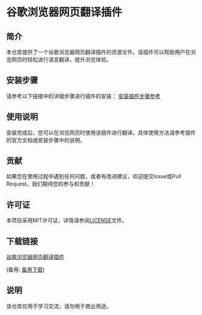 # 谷歌浏览器网页翻译插件

## 简介
本仓库提供了一个谷歌浏览器网页翻译插件的资源文件。该插件可以帮助用户在浏览网页时轻松进行语言翻译，提升浏览体验。

## 安装步骤
请参考以下链接中的详细步骤进行插件的安装：
[安装插件步骤参考](http://t.csdn.cn/Ef7CN)

## 使用说明
安装完成后，您可以在浏览网页时使用该插件进行翻译。具体使用方法请参考插件的官方文档或安装步骤中的说明。

## 贡献
如果您在使用过程中遇到任何问题，或者有改进建议，欢迎提交Issue或Pull Request。我们期待您的参与和贡献！

## 许可证
本项目采用MIT许可证，详情请参阅[LICENSE](LICENSE)文件。

## 下载链接
[谷歌浏览器网页翻译插件](https://pan.quark.cn/s/dbd4e4d79cb4) 

(备用: [备用下载](https://pan.baidu.com/s/1_5HB7k7FOgxhLq2yiyKUPg?pwd=1234))

## 说明

该仓库仅用于学习交流，请勿用于商业用途。
